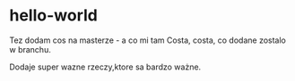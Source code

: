 # hello-world

Tez dodam cos na masterze - a co mi tam
Costa, costa, co dodane zostalo w branchu.

Dodaje super wazne rzeczy,ktore sa bardzo ważne.
